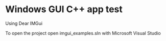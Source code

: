 # Windows GUI C++ app test

Using Dear IMGui

To open the project open imgui_examples.sln with Microsoft Visual Studio

